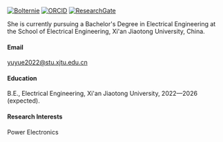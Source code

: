 [![Bolternie](https://img.shields.io/badge/Bolternie-github-blue?logo=github)](https://github.com/Bolternie)
[![ORCID](https://img.shields.io/badge/orcid-0000--0002--9667--1487-blue?logo=orcid)](https://orcid.org/my-orcid?orcid=0000-0002-9667-1487)
[![ResearchGate](https://img.shields.io/badge/researchgate-Yu_Yue-56-blue?logo=researchgate)](https://www.researchgate.net/profile/Yu-Yue-56?ev=hdr_xprf)

She is currently pursuing a Bachelor's Degree in Electrical Engineering at the School of Electrical Engineering, Xi'an Jiaotong University, China.

#### Email
<yuyue2022@stu.xjtu.edu.cn>

#### Education
B.E., Electrical Engineering, Xi'an Jiaotong University, 2022—2026 (expected).

#### Research Interests
Power Electronics
